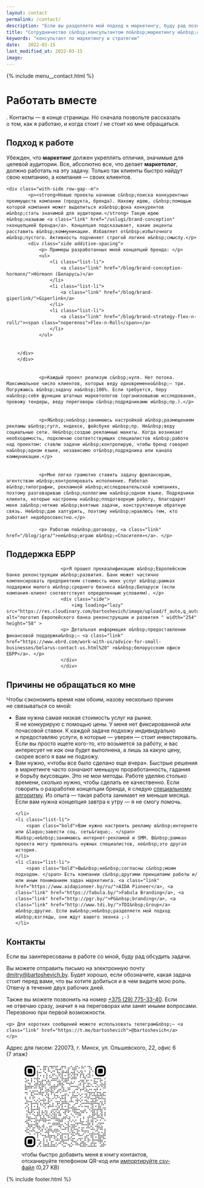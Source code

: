 ```yaml
---
layout: contact
permalink: /contact/
description: "Если вы разделяете мой подход к маркетингу, буду рад познакомиться и поработать над вашими задачами" 
title: "Сотрудничество с&nbsp;консультантом по&nbsp;маркетингу и&nbsp;стратегии | Дмитрий Бартошевич"
keywords: "консультант по маркетингу и стратегии"
date:   2022-03-15
last_modified_at: 2022-03-15
image:
---
```



<div class="body__container">
  
  {% include menu__contact.html %}

<main class="section__content row-gap--m">
       


<div class="intro max-width-text"><h1 class="inline bold">Работать вместе</h1>. Контакты&nbsp;— в&nbsp;конце страницы. Но&nbsp;сначала позвольте рассказать о&nbsp;том, как я&nbsp;работаю, и&nbsp;когда стоит&nbsp;/ не&nbsp;стоит ко&nbsp;мне обращаться. </div>

	
<section class="row-gap--m">
<h2 class="h1 bold"> Подход к работе</h2>


<p>Убежден, что <b>маркетинг</b> должен укреплять отличия, значимые для целевой аудитории. Все, абсолютно все, что делает <b>маркетолог</b>, должно работать на&nbsp;эту задачу. Только так клиенты быстро найдут свою компанию, а&nbsp;компания&nbsp;&mdash; своих клиентов.</p>

	<div class="with-side row-gap--m">
			<p><strong>Новые проекты начинаю с&nbsp;поиска конкурентных преимуществ компании (продукта, бренда). Нахожу идею, с&nbsp;помощью которой компания может выделиться из&nbsp;фона конкурентов и&nbsp;стать значимой для аудитории.</strong> Такую идею я&nbsp;называю <a class="link" href="/uslugi/brand-conception" >концепцией бренда</a>. Концепция подсказывает, какие акценты расставить в&nbsp;коммуникации. Избавляет от&nbsp;избыточного и&nbsp;пустого. Активность подчиняет строгой логике и&nbsp;смыслу.</p>
			<div class="side additive-spacing">
				<p> Примеры разработанных мной концепций бренда: </p>
				<ul>
					<li class="list-li">
						<a class="link" href="/blog/brand-conception-hormann/">Hörmann (Беларусь)</a>
					</li>
					<li class="list-li">
						<a class="link" href="/blog/brand-giperlink/">Giperlink</a>
					</li>
					<li class="list-li">
						<a class="link" href="/blog/brand-strategy-flex-n-roll/"><span class="noperenos">Flex-n-Roll</span></a>
					</li>
				</ul>


		</div>
		</div>


				<p>Каждый проект реализую с&nbsp;нуля. Нет потока. Максимальное число клиентов, которых веду одновременно&nbsp;— три. Погружаюсь в&nbsp;задачу на&nbsp;100%. Если требуется, беру на&nbsp;себя функции штатных маркетологов (организовываю исследования, провожу тендеры, веду переговоры с&nbsp;подрядчиками и&nbsp;пр.).</p>


				<p>Я&nbsp;не&nbsp;занимаюсь настройкой и&nbsp;размещением рекламы в&nbsp;гугл, яндексе, фейсбуке и&nbsp;пр. Не&nbsp;веду социальные сети. Не&nbsp;создаю рекламные макеты. Когда возникает необходимость, подключаю соответствующих специалистов к&nbsp;работе над проектом: ставлю задачи и&nbsp;контролирую, чтобы бренд говорил на&nbsp;одном языке, независимо от&nbsp;подрядчика или канала коммуникации.</p>


				<p>Мне легко грамотно ставить задачу фрилансерам, агентствам и&nbsp;контролировать исполнение. Работал в&nbsp;типографии, рекламной и&nbsp;исследовательской компаниях, поэтому разговариваю с&nbsp;коллегами на&nbsp;одном языке. Подрядчики клиента, которые настроены на&nbsp;плодотворную работу, благодарят меня за&nbsp;четкие и&nbsp;внятные задачи, конструктивную обратную связь. Не&nbsp;даю халтурить, поэтому не&nbsp;нравлюсь тем, кто работает недобросовестно.</p>

				<p> Работаю по&nbsp;договору, <a class="link" href="/blog/igra/">не&nbsp;играю в&nbsp;«Спасителя»</a>. </p>
</section>      




<section class="block__space--top-h2 row-gap--m">
<h2 class="h1 bold">Поддержка ЕБРР </h2>
<div class="with-side row-gap--m">


						<p>Я прошел преквалификацию в&nbsp;Европейском банке реконструкции и&nbsp;развития. Банк может частично компенсировать предприятиям стоимость моих услуг в&nbsp;рамках поддержки малого и&nbsp;среднего бизнеса в&nbsp;Беларуси (если компания-клиент соответствует определенным условиям). </p>
						<div class="side">
							<img loading="lazy" src="https://res.cloudinary.com/bartoshevich/image/upload/f_auto,q_auto/v1608034473/site/ebrd.png" alt="логотип Европейского банка реконструкции и развития " width="254" height="58" >
						<p>	Детальная информация о&nbsp;предоставлении финансовой поддержки&nbsp;— <a class="link" href="https://www.ebrd.com/work-with-us/advice-for-small-businesses/belarus-contact-us.html%20" >в&nbsp;белорусском офисе ЕБРР</a>. </p>
						</div>
						</div>


</section>


<section class="block__space--top-h2 row-gap--m max-width-text">
<h2 class="h1 bold">Причины не&nbsp;обращаться ко&nbsp;мне</h2>
<p>Чтобы сэкономить время нам обоим, назову несколько причин не&nbsp;связываться со&nbsp;мной:</p>
<ul class="additive-spacing">
	<li class="list-li">
		<span class="bold">Вам нужна самая низкая стоимость услуг на&nbsp;рынке.</span>
		Я&nbsp;не&nbsp;конкурирую с&nbsp;помощью цены. У&nbsp;меня нет фиксированной или почасовой ставки. К&nbsp;каждой задаче подхожу индивидуально и&nbsp;предоставляю услуги, в&nbsp;которые&nbsp;&mdash; уверен&nbsp;&mdash; стоит инвестировать. Если вы&nbsp;просто ищете кого-то, кто возьмется за&nbsp;работу, и&nbsp;вас интересует не&nbsp;<em>как</em> она будет выполнена, а&nbsp;лишь за&nbsp;какую цену, скорее всего я&nbsp;вам не&nbsp;подхожу.
	</li>
	<li class="list-li">
		<span class="bold">Вам&nbsp;нужно, &laquo;чтобы все было сделано еще вчера&raquo;.</span> Быстрые решения в&nbsp;маркетинге часто означают меньшую проработанность, гадания и&nbsp;борьбу вкусовщин. Это не&nbsp;мои методы. Работе уделяю столько времени, сколько нужно, чтобы сделать ее&nbsp;качественно. Если говорить о&nbsp;разработке концепции бренда, я&nbsp;следую <a class="link" href="/uslugi/brand-conception/#algorithm">специальному алгоритму</a>. Из&nbsp;опыта&nbsp;— такая работа занимает не&nbsp;меньше месяца. Если вам нужна концепция завтра к&nbsp;утру&nbsp;— я&nbsp;не&nbsp;смогу помочь.
		  
	</li>
	<li class="list-li">
		<span class="bold">Вам нужно настроить рекламу в&nbsp;интернете или &laquo;завести соц. сеть&raquo;. </span> Я&nbsp;не&nbsp;занимаюсь интернет-рекламой и SMM. В&nbsp;рамках проекта могу привлекать нужных специалистов, но&nbsp;это другая история.
	</li>
	<li class="list-li">
		<span class="bold">Вы&nbsp;не&nbsp;согласны с&nbsp;моим подходом. </span> Есть компании с&nbsp;другими принципами работы и/или иным пониманием задач маркетинга. <a class="link" href="https://www.aidapioneer.by/ru/">AIDA Pioneer</a>, <a class="link" href="https://fabula.by/">Fabula Branding</a>, <a class="link" href="http://pgr.by/">PG&nbsp;branding</a>, <a class="link" href="http://www.tdi.by/">TDI&nbsp;Group</a> и&nbsp;другие. Если вы&nbsp;не&nbsp;разделяете мой подход и&nbsp;взгляды, они ждут вашего звонка ;-)
	</li>

</ul>

</section>


<section class="block__space--top-h2 row-gap--m">
<h2 id="info" class="h1 bold" >Контакты </h2>
	
<div class="with-side row-gap--m">
<p>Если вы&nbsp;заинтересованы в&nbsp;работе со&nbsp;мной, буду рад обсудить задачи. </p>


<p> Вы можете отправить письмо на электронную почту <a class="link" href="mailto:dmitry@bartoshevich.by" title="написать" >dmitry@bartoshevich.by</a>. Будет хорошо, если обозначите, какая задача стоит перед вами, что вы&nbsp;хотите добиться и&nbsp;в&nbsp;чем видите мою роль. Отвечу в&nbsp;течение двух рабочих дней. </p>


<p> Также вы можете позвонить на номер <a class="link" href="tel:+375297753340" title="позвонить"><span class="noperenos">+375 (29) 775-33-40</span></a>.
	Если не&nbsp;отвечаю сразу, значит я&nbsp;на&nbsp;переговорах или занят иными вопросами. Перезвоню при первой возможности. 	</p>


	<p> Для коротких сообщений можете использовать телеграм&nbsp;— <a class="link" href="https://t.me/bartoshevich">@bartoshevich</a>
	</p>


<p>Адрес для писем: 220073, г.&nbsp;Минск, ул. Ольшевского, 22, офис&nbsp;6 (7&nbsp;этаж)</p>
<div class="side">
<figure class="block-230">
	<img loading="lazy" class="qr-code" src="/assets/images/contact/qr-code.svg" alt="QR-код с контактами Дмитрия Бартошевича" width="230" height="230"/>
	<figcaption>
		чтобы быстро добавить меня в&nbsp;книгу контактов, отсканируйте телефоном QR-код или <a class="link" href="/assets/images/contact/contact.csv" download>импортируйте csv-файл</a> (0,27 KB)
	</figcaption>
</figure>

</div>
</div>
</section>





</main>

{% include footer.html %}
</div>



